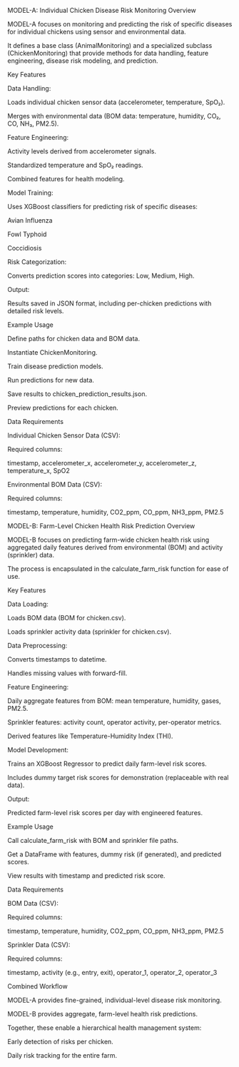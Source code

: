MODEL-A: Individual Chicken Disease Risk Monitoring
Overview

MODEL-A focuses on monitoring and predicting the risk of specific diseases for individual chickens using sensor and environmental data.

It defines a base class (AnimalMonitoring) and a specialized subclass (ChickenMonitoring) that provide methods for data handling, feature engineering, disease risk modeling, and prediction.

Key Features

Data Handling:

Loads individual chicken sensor data (accelerometer, temperature, SpO₂).

Merges with environmental data (BOM data: temperature, humidity, CO₂, CO, NH₃, PM2.5).

Feature Engineering:

Activity levels derived from accelerometer signals.

Standardized temperature and SpO₂ readings.

Combined features for health modeling.

Model Training:

Uses XGBoost classifiers for predicting risk of specific diseases:

Avian Influenza

Fowl Typhoid

Coccidiosis

Risk Categorization:

Converts prediction scores into categories: Low, Medium, High.

Output:

Results saved in JSON format, including per-chicken predictions with detailed risk levels.

Example Usage

Define paths for chicken data and BOM data.

Instantiate ChickenMonitoring.

Train disease prediction models.

Run predictions for new data.

Save results to chicken_prediction_results.json.

Preview predictions for each chicken.

Data Requirements

Individual Chicken Sensor Data (CSV):

Required columns:

timestamp, accelerometer_x, accelerometer_y, accelerometer_z, temperature_x, SpO2

Environmental BOM Data (CSV):

Required columns:

timestamp, temperature, humidity, CO2_ppm, CO_ppm, NH3_ppm, PM2.5

MODEL-B: Farm-Level Chicken Health Risk Prediction
Overview

MODEL-B focuses on predicting farm-wide chicken health risk using aggregated daily features derived from environmental (BOM) and activity (sprinkler) data.

The process is encapsulated in the calculate_farm_risk function for ease of use.

Key Features

Data Loading:

Loads BOM data (BOM for chicken.csv).

Loads sprinkler activity data (sprinkler for chicken.csv).

Data Preprocessing:

Converts timestamps to datetime.

Handles missing values with forward-fill.

Feature Engineering:

Daily aggregate features from BOM: mean temperature, humidity, gases, PM2.5.

Sprinkler features: activity count, operator activity, per-operator metrics.

Derived features like Temperature-Humidity Index (THI).

Model Development:

Trains an XGBoost Regressor to predict daily farm-level risk scores.

Includes dummy target risk scores for demonstration (replaceable with real data).

Output:

Predicted farm-level risk scores per day with engineered features.

Example Usage

Call calculate_farm_risk with BOM and sprinkler file paths.

Get a DataFrame with features, dummy risk (if generated), and predicted scores.

View results with timestamp and predicted risk score.

Data Requirements

BOM Data (CSV):

Required columns:

timestamp, temperature, humidity, CO2_ppm, CO_ppm, NH3_ppm, PM2.5

Sprinkler Data (CSV):

Required columns:

timestamp, activity (e.g., entry, exit), operator_1, operator_2, operator_3

Combined Workflow

MODEL-A provides fine-grained, individual-level disease risk monitoring.

MODEL-B provides aggregate, farm-level health risk predictions.

Together, these enable a hierarchical health management system:

Early detection of risks per chicken.

Daily risk tracking for the entire farm.
